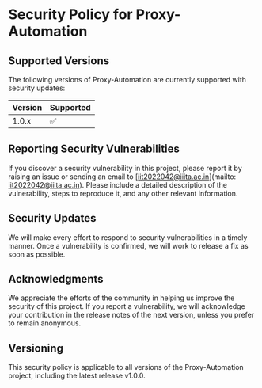 # Security Policy for Proxy-Automation

## Supported Versions

The following versions of Proxy-Automation are currently supported with security updates:

| Version | Supported          |
| ------- | ------------------ |
| 1.0.x   | :white_check_mark: |

## Reporting Security Vulnerabilities

If you discover a security vulnerability in this project, please report it by raising an issue or sending an email to [iit2022042@iiita.ac.in](mailto: iit2022042@iiita.ac.in). Please include a detailed description of the vulnerability, steps to reproduce it, and any other relevant information.

## Security Updates

We will make every effort to respond to security vulnerabilities in a timely manner. Once a vulnerability is confirmed, we will work to release a fix as soon as possible. 

## Acknowledgments

We appreciate the efforts of the community in helping us improve the security of this project. If you report a vulnerability, we will acknowledge your contribution in the release notes of the next version, unless you prefer to remain anonymous. 

## Versioning

This security policy is applicable to all versions of the Proxy-Automation project, including the latest release v1.0.0.
